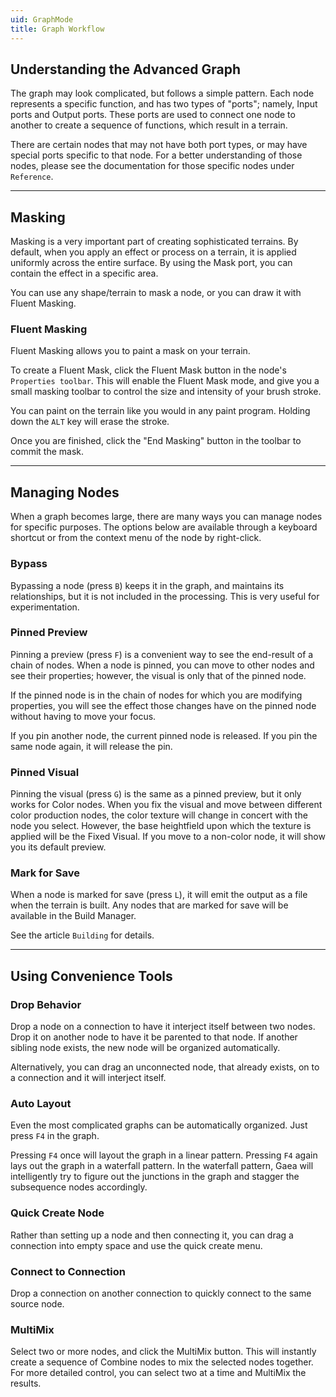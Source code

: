 ```yaml
---
uid: GraphMode
title: Graph Workflow
---
```


## Understanding the Advanced Graph
The graph may look complicated, but follows a simple pattern. Each node represents a specific function, and has two types of "ports"; namely, Input ports and Output ports. These ports are used to connect one node to another to create a sequence of functions, which result in a terrain.

There are certain nodes that may not have both port types, or may have special ports specific to that node. For a better understanding of those nodes, please see the documentation for those specific nodes under `Reference`.

---

## Masking
Masking is a very important part of creating sophisticated terrains. By default, when you apply an effect or process on a terrain, it is applied uniformly across the entire surface. By using the Mask port, you can contain the effect in a specific area.

You can use any shape/terrain to mask a node, or you can draw it with Fluent Masking.

### Fluent Masking
Fluent Masking allows you to paint a mask on your terrain.

To create a Fluent Mask, click the Fluent Mask button in the node's `Properties toolbar`. This will enable the Fluent Mask mode, and give you a small masking toolbar to control the size and intensity of your brush stroke. 

You can paint on the terrain like you would in any paint program. Holding down the `ALT` key will erase the stroke.

Once you are finished, click the "End Masking" button in the toolbar to commit the mask.

---

## Managing Nodes
When a graph becomes large, there are many ways you can manage nodes for specific purposes. The options below are available through a keyboard shortcut or from the context menu of the node by right-click.

### Bypass
Bypassing a node (press `B`) keeps it in the graph, and maintains its relationships, but it is not included in the processing. This is very useful for experimentation.

### Pinned Preview
Pinning a preview (press `F`) is a convenient way to see the end-result of a chain of nodes. When a node is pinned, you can move to other nodes and see their properties; however, the visual is only that of the pinned node. 

If the pinned node is in the chain of nodes for which you are modifying properties, you will see the effect those changes have on the pinned node without having to move your focus.

If you pin another node, the current pinned node is released. If you pin the same node again, it will release the pin.

### Pinned Visual
Pinning the visual (press `G`) is the same as a pinned preview, but it only works for Color nodes. When you fix the visual and move between different color production nodes, the color texture will change in concert with the node you select. However, the base heightfield upon which the texture is applied will be the Fixed Visual. If you move to a non-color node, it will show you its default preview.

### Mark for Save
When a node is marked for save (press `L`), it will emit the output as a file when the terrain is built. Any nodes that are marked for save will be available in the Build Manager.

See the article `Building` for details.

---

## Using Convenience Tools
### Drop Behavior
Drop a node on a connection to have it interject itself between two nodes. Drop it on another node to have it be parented to that node. If another sibling node exists, the new node will be organized automatically.

Alternatively, you can drag an unconnected node, that already exists, on to a connection and it will interject itself.

### Auto Layout
Even the most complicated graphs can be automatically organized. Just press `F4` in the graph.

Pressing `F4` once will layout the graph in a linear pattern. Pressing `F4` again lays out the graph in a waterfall pattern. In the waterfall pattern, Gaea will intelligently try to figure out the junctions in the graph and stagger the subsequence nodes accordingly.

### Quick Create Node
Rather than setting up a node and then connecting it, you can drag a connection into empty space and use the quick create menu.

### Connect to Connection
Drop a connection on another connection to quickly connect to the same source node.

### MultiMix
Select two or more nodes, and click the MultiMix button. This will instantly create a sequence of Combine nodes to mix the selected nodes together. For more detailed control, you can select two at a time and MultiMix the results.
